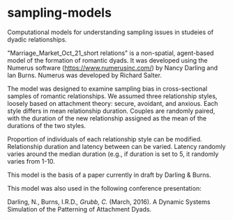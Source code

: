 # sampling-models
Computational models for understanding sampling issues in studeies of dyadic relationships.

"Marriage_Market_Oct_21_short relations" is a non-spatial, agent-based model of the formation of romantic dyads.  It was developed using the Numerus software (https://www.numerusinc.com/) by Nancy Darling and Ian Burns.  Numerus was developed by Richard Salter. 

The model was designed to examine sampling bias in cross-sectional samples of romantic relationships. We assumed three relationship styles, loosely based on attachment theory: secure, avoidant, and anxious.  Each style differs in mean relationship duration.  Couples are randomly paired, with the duration of the new relationship assigned as the mean of the durations of the two styles.  

Proportion of individuals of each relationship style can be modified. Relationship duration and latency between can be varied. Latency randomly varies around the median duration (e.g., if duration is set to 5, it randomly varies from 1-10.  

This model is the basis of a paper currently in draft by Darling & Burns.  

This model was also used in the following conference presentation:

Darling, N., Burns, I.R.D.*, Grubb, C.* (March, 2016). A Dynamic Systems Simulation of the Patterning of
Attachment Dyads.
